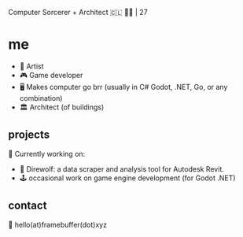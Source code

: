 Computer Sorcerer + Architect
🇨🇱 🏳️‍🌈 | 27

# me
- 🎨 Artist
- 🎮 Game developer
- 🖥️ Makes computer go brr (usually in C# Godot, .NET, Go, or any combination)
- 🏛️ Architect (of buildings)

## projects
🔭 Currently working on:
- 🐺 Direwolf: a data scraper and analysis tool for Autodesk Revit.
- 🕹️ occasional work on game engine development (for Godot .NET)

## contact
📨 hello(at)framebuffer(dot)xyz
